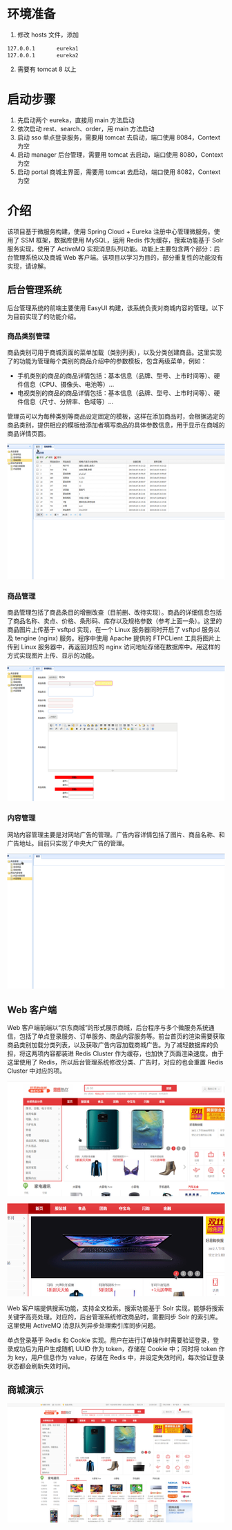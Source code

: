 # 环境准备

1. 修改 hosts 文件，添加

```
127.0.0.1       eureka1
127.0.0.1       eureka2
```

2. 需要有 tomcat 8 以上

# 启动步骤

1. 先启动两个 eureka，直接用 main 方法启动
2. 依次启动 rest、search、order，用 main 方法启动
3. 启动 sso 单点登录服务，需要用 tomcat 去启动，端口使用 8084，Context 为空
4. 启动 manager 后台管理，需要用 tomcat 去启动，端口使用 8080，Context 为空
5. 启动 portal 商城主界面，需要用 tomcat 去启动，端口使用 8082，Context 为空

# 介绍

该项目基于微服务构建，使用 Spring Cloud + Eureka 注册中心管理微服务。使用了 SSM 框架，数据库使用 MySQL，运用 Redis 作为缓存，搜索功能基于 Solr 服务实现，使用了 ActiveMQ 实现消息队列功能。功能上主要包含两个部分：后台管理系统以及商城 Web 客户端。该项目以学习为目的，部分重复性的功能没有实现，请谅解。

## 后台管理系统

后台管理系统的前端主要使用 EasyUI 构建，该系统负责对商城内容的管理。以下为目前实现了的功能介绍。

### 商品类别管理

商品类别可用于商城页面的菜单加载（类别列表），以及分类创建商品。这里实现了的功能为管理每个类别的商品介绍中的参数模板，包含两级菜单，例如：

- 手机类别的商品的商品详情包括：基本信息（品牌、型号、上市时间等）、硬件信息（CPU、摄像头、电池等）...
- 电视类别的商品的商品详情包括：基本信息（品牌、型号、上市时间等）、硬件信息（尺寸、分辨率、色域等）...

管理员可以为每种类别等商品设定固定的模板，这样在添加商品时，会根据选定的商品类别，提供相应的模板给添加者填写商品的具体参数信息，用于显示在商城的商品详情页面。

![模板管理示范](https://github.com/mingtingouyang/E-Mall-System/blob/master/gif/Peek%202019-09-28%2011-22.gif)

### 商品管理

商品管理包括了商品条目的增删改查（目前删、改待实现）。商品的详细信息包括了商品名称、卖点、价格、条形码、库存以及规格参数（参考上面一条）。这里的商品图片上传基于 vsftpd 实现，在一个 Linux 服务器同时开启了 vsftpd 服务以及 tengine (nginx) 服务。程序中使用 Apache 提供的 FTPCLient 工具将图片上传到 Linux 服务器中，再返回对应的 nginx 访问地址存储在数据库中。用这样的方式实现图片上传、显示的功能。

![商品添加示范](https://github.com/mingtingouyang/E-Mall-System/blob/master/gif/Peek%202019-09-28%2011-31.gif)

### 内容管理

网站内容管理主要是对网站广告的管理。广告内容详情包括了图片、商品名称、和广告地址。目前只实现了中央大广告的管理。

![广告管理](https://github.com/mingtingouyang/E-Mall-System/blob/master/gif/Peek%202019-09-28%2011-36.gif)

## Web 客户端

Web 客户端前端以“京东商城”的形式展示商城，后台程序与多个微服务系统通信，包括了单点登录服务、订单服务、商品内容服务等。前台首页的渲染需要获取商品类别加载分类列表，以及获取广告内容加载商城广告。为了减轻数据库的负担，将这两项内容都装进 Redis Cluster 作为缓存，也加快了页面渲染速度。由于这里使用了 Redis，所以后台管理系统修改分类、广告时，对应的也会重置 Redis Cluster 中对应的项。

![分类列表](https://github.com/mingtingouyang/E-Mall-System/blob/master/gif/Peek%202019-09-27%2011-02.gif)

![轮播广告](https://github.com/mingtingouyang/E-Mall-System/blob/master/gif/Peek%202019-09-27%2011-05.gif)

Web 客户端提供搜索功能，支持全文检索。搜索功能基于 Solr 实现，能够将搜索关键字高亮处理。对应的，后台管理系统修改商品时，需要同步 Solr 的索引库。这里使用 ActiveMQ 消息队列异步处理索引库同步问题。

单点登录基于 Redis 和 Cookie 实现。用户在进行订单操作时需要验证登录，登录成功后为用户生成随机 UUID 作为 token，存储在 Cookie 中；同时将 token 作为 key，用户信息作为 value，存储在 Redis 中，并设定失效时间，每次验证登录状态都会刷新失效时间。

## 商城演示

![操作演示](https://github.com/mingtingouyang/E-Mall-System/blob/master/gif/Peek%202019-09-06%2017-14.gif)
